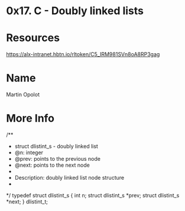 # 0x17. C - Doubly linked lists

# Resources
https://alx-intranet.hbtn.io/rltoken/C5_IRM981SVn8oA8RP3gag

# Name
Martin Opolot

# More Info
/**
 * struct dlistint_s - doubly linked list
 * @n: integer
 * @prev: points to the previous node
 * @next: points to the next node
 *
 * Description: doubly linked list node structure
 * 
 */
typedef struct dlistint_s
{
    int n;
    struct dlistint_s *prev;
    struct dlistint_s *next;
} dlistint_t;